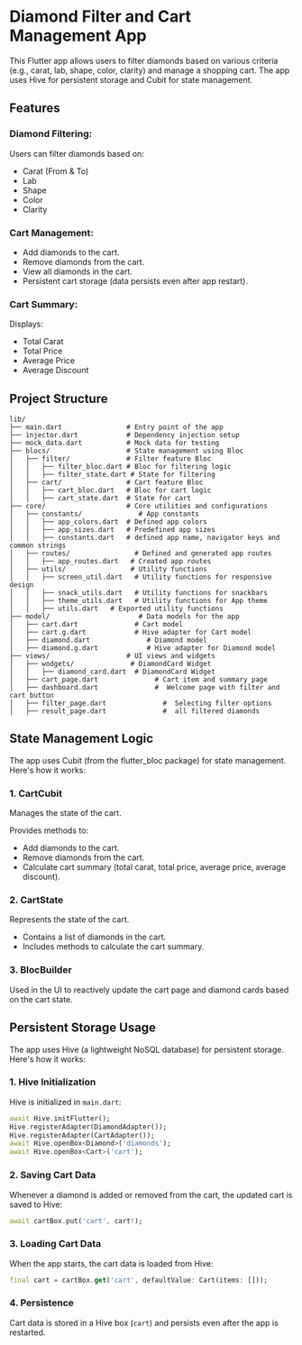 # Diamond Filter and Cart Management App

This Flutter app allows users to filter diamonds based on various criteria (e.g., carat, lab, shape, color, clarity) and manage a shopping cart. The app uses Hive for persistent storage and Cubit for state management.

## Features

### Diamond Filtering:
Users can filter diamonds based on:
- Carat (From & To)
- Lab
- Shape
- Color
- Clarity

### Cart Management:
- Add diamonds to the cart.
- Remove diamonds from the cart.
- View all diamonds in the cart.
- Persistent cart storage (data persists even after app restart).

### Cart Summary:
Displays:
- Total Carat
- Total Price
- Average Price
- Average Discount

## Project Structure

```
lib/
├── main.dart                # Entry point of the app
├── injector.dart            # Dependency injection setup
├── mock_data.dart           # Mock data for testing
├── blocs/                   # State management using Bloc
│   ├── filter/              # Filter feature Bloc
│   │   ├── filter_bloc.dart # Bloc for filtering logic
│   │   ├── filter_state.dart # State for filtering
│   ├── cart/                # Cart feature Bloc
│   │   ├── cart_bloc.dart   # Bloc for cart logic
│   │   ├── cart_state.dart  # State for cart
├── core/                    # Core utilities and configurations
│   ├── constants/              # App constants
│   │   ├── app_colors.dart  # Defined app colors
│   │   ├── app_sizes.dart   # Predefined app sizes
│   │   ├── constants.dart   # defined app name, navigator keys and common strings
│   ├── routes/                # Defined and generated app routes
│   │   ├── app_routes.dart   # Created app routes
│   ├── utils/                # Utility functions
│   │   ├── screen_util.dart   # Utility functions for responsive design
│   │   ├── snack_utils.dart   # Utility functions for snackbars
│   │   ├── theme_utils.dart   # Utility functions for App theme
│   │   ├── utils.dart   # Exported utility functions
├── model/                      # Data models for the app
│   ├── cart.dart              # Cart model
│   ├── cart.g.dart            # Hive adapter for Cart model
│   ├── diamond.dart              # Diamond model
│   ├── diamond.g.dart            # Hive adapter for Diamond model
├── views/                   # UI views and widgets
│   ├── wodgets/              # DiamondCard Widget
│   │   ├── diamond_card.dart  # DiamondCard Widget
│   ├── cart_page.dart              # Cart item and summary page
│   ├── dashboard.dart              #  Welcome page with filter and cart button
│   ├── filter_page.dart              #  Selecting filter options
│   ├── result_page.dart              #  all filtered diamonds
```


## State Management Logic

The app uses Cubit (from the flutter\_bloc package) for state management. Here's how it works:

### 1. CartCubit

Manages the state of the cart.

Provides methods to:

- Add diamonds to the cart.
- Remove diamonds from the cart.
- Calculate cart summary (total carat, total price, average price, average discount).

### 2. CartState

Represents the state of the cart.

- Contains a list of diamonds in the cart.
- Includes methods to calculate the cart summary.

### 3. BlocBuilder

Used in the UI to reactively update the cart page and diamond cards based on the cart state.

## Persistent Storage Usage

The app uses Hive (a lightweight NoSQL database) for persistent storage. Here's how it works:

### 1. Hive Initialization

Hive is initialized in `main.dart`:

```dart
await Hive.initFlutter();
Hive.registerAdapter(DiamondAdapter());
Hive.registerAdapter(CartAdapter());
await Hive.openBox<Diamond>('diamonds');
await Hive.openBox<Cart>('cart');
```

### 2. Saving Cart Data

Whenever a diamond is added or removed from the cart, the updated cart is saved to Hive:

```dart
await cartBox.put('cart', cart!);
```

### 3. Loading Cart Data

When the app starts, the cart data is loaded from Hive:

```dart
final cart = cartBox.get('cart', defaultValue: Cart(items: []));
```

### 4. Persistence

Cart data is stored in a Hive box (`cart`) and persists even after the app is restarted.
